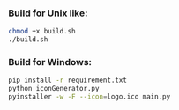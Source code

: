 ### Build for Unix like:

```bash
chmod +x build.sh
./build.sh
```


### Build for Windows:

```bash
pip install -r requirement.txt
python iconGenerator.py
pyinstaller -w -F --icon=logo.ico main.py
```